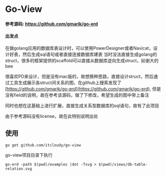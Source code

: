 # Go-View


#### 参考源码: https://github.com/gmarik/go-erd


#### 出发点
在做golang应用的数据库表设计时，可以使用PowerDesigner或者Navicat，设计好表，然后生成sql语句或者直接连接数据库建表
当时没法直接生成golang的struct，很多的框架提供的scaffold可以直接从数据库逆向生成struct，如谢大的bee

很喜欢PD来设计，但是没有mac版的，故想换种思路，直接设计struct，然后通过工具生成展示各struct间关系的图，在github上搜索发现了[https://github.com/gmarik/go-erd](https://github.com/gmarik/go-erd),
但是没有field的说明，故在参考该源码，做了下修改，希望生成的图中带上备注

同时也想在这基础上进行扩展，直接生成关系型数据库的sql语句，故有了此项目

由于参考源码没有license，故在此特别说明出处


## 使用
```
go get github.com/itcloudy/go-view
```

go-view项目目录下执行
```
go-erd -path $(pwd)/examples |dot -Tsvg > $(pwd)/views/db-table-relation.svg
```